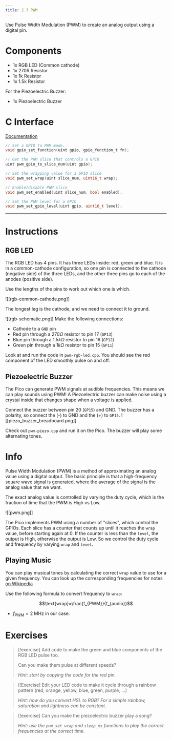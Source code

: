 ```yaml
---
title: 2.3 PWM
---
```

Use Pulse Width Modulation (PWM) to create an analog output using a digital pin.
# Components
- 1x RGB LED (Common cathode)
- 1x 270R Resistor
- 1x 1k Resistor
- 1x 1.5k Resistor

For the Piezoelectric Buzzer:
- 1x Piezoelectric Buzzer
# C Interface
[Documentation](https://www.raspberrypi.com/documentation/pico-sdk/hardware.html#group_hardware_pwm)
```c
// Set a GPIO to PWM mode.
void gpio_set_function(uint gpio, gpio_function_t fn);

// Get the PWM slice that controls a GPIO
uint pwm_gpio_to_slice_num(uint gpio);

// Set the wrapping value for a GPIO slice
void pwm_set_wrap(uint slice_num, uint16_t wrap);

// Enable/disable PWM slice
void pwm_set_enabled(uint slice_num, bool enabled);

// Set the PWM level for a GPIO
void pwm_set_gpio_level(uint gpio, uint16_t level);
```
---
# Instructions
## RGB LED
The RGB LED has 4 pins. It has three LEDs inside: red, green and blue. It is in a common-cathode configuration, so one pin is connected to the cathode (negative side) of the three LEDs, and the other three pins go to each of the anodes (positive side).

Use the lengths of the pins to work out which one is which.

![[rgb-common-cathode.png]]

The longest leg is the cathode, and we need to connect it to ground.

![[rgb-schematic.png]]
Make the following connections:
- Cathode to a `GND` pin
- Red pin through a $270 \Omega$ resistor to pin 17 (`GP13`)
- Blue pin through a $1.5k\Omega$ resistor to pin 16 (`GP12`)
- Green pin through a $1k\Omega$ resistor to pin 15 (`GP11`)

Look at and run the code in `pwm-rgb-led.cpp`. You should see the red component of the LED smoothly pulse on and off.
## Piezoelectric Buzzer
The Pico can generate PWM signals at audible frequencies. This means we can play sounds using PWM! A Piezoelectric buzzer can make noise using a crystal inside that changes shape when a voltage is applied.

Connect the buzzer between pin 20 (`GP15`) and GND. The buzzer has a polarity, so connect the (-) to GND and the (+) to `GP15`.
![[piezo_buzzer_breadboard.png]]

Check out `pwm-piezo.cpp` and run it on the Pico. The buzzer will play some alternating tones.
# Info
Pulse Width Modulation (PWM) is a method of approximating an analog value using a digital output. The basic principle is that a high-frequency square wave signal is generated, where the average of the signal is the analog value that we want.

The exact analog value is controlled by varying the duty cycle, which is the fraction of time that the PWM is High vs Low.

![[pwm.png]]

The Pico implements PWM using a number of "slices", which control the GPIOs. Each slice has a counter that counts up until it reaches the `wrap` value, before starting again at 0. If the counter is less than the `level`, the output is High, otherwise the output is Low. So we control the duty cycle and frequency by varying `wrap` and `level`.
## Playing Music
You can play musical tones by calculating the correct `wrap` value to use for a given frequency. You can look up the corresponding frequencies for notes [on Wikipedia](https://en.wikipedia.org/wiki/Piano_key_frequencies)

Use the following formula to convert frequency to `wrap`:

$$\text{wrap}=\frac{f_{PWM}}{f_{audio}}$$
- $f_{PWM}=2 \text{ MHz}$ in our case.

# Exercises
> [!exercise]
> Add code to make the green and blue components of the RGB LED pulse too.
> 
> Can you make them pulse at different speeds?
> 
> *Hint: start by copying the code for the red pin.* 

> [!Exercise]
> Edit your LED code to make it cycle through a rainbow pattern (red, orange, yellow, blue, green, purple, ...)
> 
> *Hint: how do you convert HSL to RGB? For a simple rainbow, saturation and lightness can be constant.*

> [!exercise]
> Can you make the piezoelectric buzzer play a song?
> 
> *Hint: use the `pwm_set_wrap` and `sleep_ms` functions to play the correct frequencies at the correct time.*

